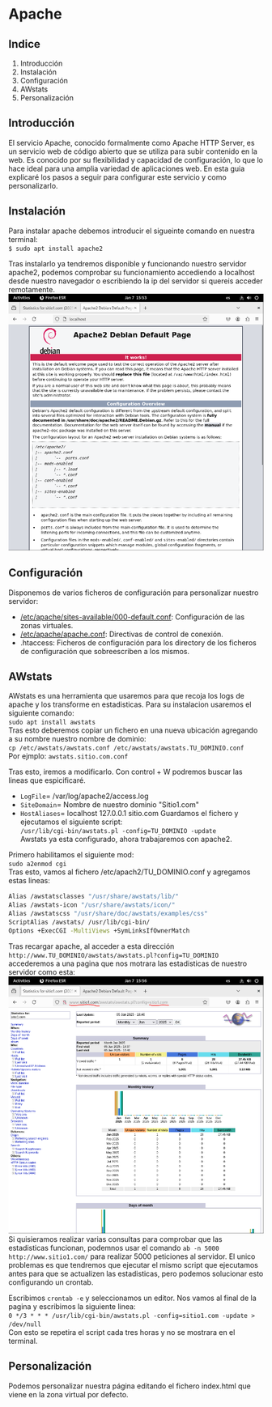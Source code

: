 # Apache
## Indice
1. Introducción
2. Instalación
3. Configuración
4. AWstats
5. Personalización

## Introducción
El servicio Apache, conocido formalmente como Apache HTTP Server, es un servicio web de código abierto que se utiliza para subir contenido en la web.
Es conocido por su flexibilidad y capacidad de configuración, lo que lo hace ideal para una amplia variedad de aplicaciones web.
En esta guia explicaré los pasos a seguir para configurar este servicio y como personalizarlo.

## Instalación
Para instalar apache debemos introducir el sigueinte comando en nuestra terminal:  
`$ sudo apt install apache2`

Tras instalarlo ya tendremos disponible y funcionando nuestro servidor apache2, podemos comprobar su funcionamiento accediendo a localhost desde nuestro navegador o escribiendo la ip del servidor si quereis acceder remotamente.  
![localhost](/img/localhost.PNG)

## Configuración
Disponemos de varios ficheros de configuración para personalizar nuestro servidor:  
- [/etc/apache/sites-available/000-default.conf](/zonas_virtuales.md): Configuración de las zonas virtuales.  
- [/etc/apache/apache.conf](/apache_conf.md): Directivas de control de conexión.  
- .htaccess: Ficheros de configuración para los directory de los ficheros de configuración que sobreescriben a los mismos.

## AWstats
AWstats es una herramienta que usaremos para que recoja los logs de apache y los transforme en estadisticas. Para su instalacion usaremos el siguiente comando:  
`sudo apt install awstats`  
Tras esto deberemos copiar un fichero en una nueva ubicación agregando a su nombre nuestro nombre de dominio:  
`cp /etc/awstats/awstats.conf /etc/awstats/awstats.TU_DOMINIO.conf`  
Por ejmplo: `awstats.sitio.com.conf`  

Tras esto, iremos a modificarlo. Con control + W podremos buscar las lineas que espicificaré.  
- `LogFile`= /var/log/apache2/access.log  
- `SiteDomain`= Nombre de nuestro dominio "Sitio1.com"  
- `HostAliases`= localhost 127.0.0.1 sitio.com
Guardamos el fichero y ejecutamos el siguiente script:  
`/usr/lib/cgi-bin/awstats.pl -config=TU_DOMINIO -update`  
Awstats ya esta configurado, ahora trabajaremos con apache2.

Primero habilitamos el siguiente mod:  
`sudo a2enmod cgi`  
Tras esto, vamos al fichero /etc/apach2/TU_DOMINIO.conf y agregamos estas lineas:
```bash
Alias /awstatsclasses "/usr/share/awstats/lib/"
Alias /awstats-icon "/usr/share/awstats/icon/"
Alias /awstatscss "/usr/share/doc/awstats/examples/css"
ScriptAlias /awstats/ /usr/lib/cgi-bin/
Options +ExecCGI -MultiViews +SymLinksIfOwnerMatch
```
Tras recargar apache, al acceder a esta dirección `http://www.TU_DOMINIO/awstats/awstats.pl?config=TU_DOMINIO` accederemos a una pagina que nos motrara las estadisticas de nuestro servidor como esta:  
![awstats](/img/awstats.PNG)  
Si quisieramos realizar varias consultas para comprobar que las estadisticas funcionan, podemnos usar el comando `ab -n 5000 http://www.sitio1.com/` para realizar 5000 peticiones al servidor. El unico problemas es que tendremos que ejecutar el mismo script que ejecutamos antes para que se actualizen las estadisticas, pero podemos solucionar esto configurando un crontab.  

Escribimos `crontab -e` y seleccionamos un editor. Nos vamos al final de la pagina y escribimos la siguiente linea:  
`0 */3 * * * /usr/lib/cgi-bin/awstats.pl -config=sitio1.com -update > /dev/null`  
Con esto se repetira el script cada tres horas y no se mostrara en el terminal.

## Personalización
Podemos personalizar nuestra página editando el fichero index.html que viene en la zona virtual por defecto.
